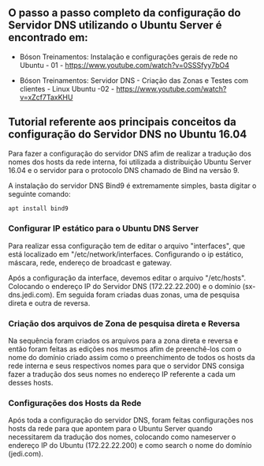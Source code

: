 ## O passo a passo completo da configuração do Servidor DNS utilizando o Ubuntu Server é encontrado em: 
* Bóson Treinamentos: Instalação e configurações gerais de rede no Ubuntu - 01 - https://www.youtube.com/watch?v=0SSSfyy7bO4

* Bóson Treinamentos: Servidor DNS - Criação das Zonas e Testes com clientes - Linux Ubuntu -02 - https://www.youtube.com/watch?v=xZcf7TaxKHU


## Tutorial referente aos principais conceitos da configuração do Servidor DNS no Ubuntu 16.04

Para fazer a configuração do servidor DNS afim de realizar a tradução dos nomes dos hosts da rede interna, foi utilizada a distribuição Ubuntu Server 16.04 e o servidor para o protocolo DNS chamado de Bind na versão 9. 

A instalação do servidor DNS Bind9 é extremamente simples, basta digitar o seguinte comando:

```bash
apt install bind9
```

### Configurar IP estático para o Ubuntu DNS Server
Para realizar essa configuração tem de editar o arquivo "interfaces", que está localizado em "/etc/network/interfaces. Configurando o ip estático, máscara, rede, endereço de broadcast e gateway.

Após a configuração da interface, devemos editar o arquivo "/etc/hosts". Colocando o endereço IP do Servidor DNS (172.22.22.200) e o domínio (sx-dns.jedi.com). Em seguida foram criadas duas zonas, uma de pesquisa direta e outra de reversa.

### Criação dos arquivos de Zona de pesquisa direta e Reversa

Na sequência foram criados os arquivos para a zona direta e reversa e então foram feitas as edições nos mesmos afim de preenchê-los com o nome do domínio criado assim como o preenchimento de todos os hosts da rede interna e seus respectivos nomes para que o servidor DNS consiga fazer a tradução dos seus nomes no endereço IP referente a cada um desses hosts. 

### Configurações dos Hosts da Rede

Após toda a configuração do servidor DNS, foram feitas configurações nos hosts da rede para que apontem para o Ubuntu Server quando necessitarem da tradução dos nomes, colocando como nameserver o endereço IP do Ubuntu (172.22.22.200) e como search o nome do domínio (jedi.com). 
